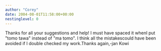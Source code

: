 ```yaml
---
author: "Corey"
date: 2004-08-01T11:58:00+00:00
nestinglevel: 0
---
```

Thanks for all your suggestions and help! I must have spaced it whenI put "tomo tawa" instead of "ma tomo". I think all the mistakescould have been avoided if I double checked my work.Thanks again,-jan Kowi